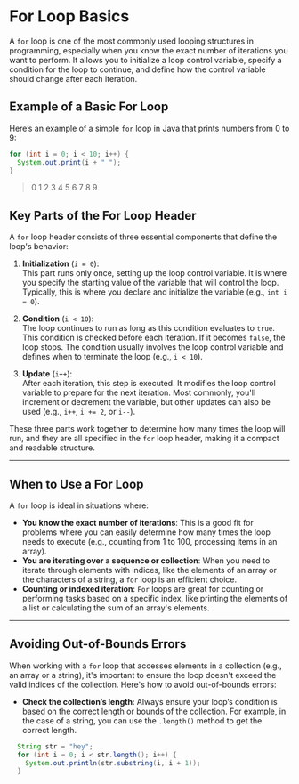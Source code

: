 # For Loop Basics

A `for` loop is one of the most commonly used looping structures in programming, especially when you know the exact number of iterations you want to perform. It allows you to initialize a loop control variable, specify a condition for the loop to continue, and define how the control variable should change after each iteration.

## Example of a Basic For Loop

Here’s an example of a simple `for` loop in Java that prints numbers from 0 to 9:

```java
for (int i = 0; i < 10; i++) {
  System.out.print(i + " ");
}
```

> 0 1 2 3 4 5 6 7 8 9

## Key Parts of the For Loop Header

A `for` loop header consists of three essential components that define the loop's behavior:

1. **Initialization** (`i = 0`):  
   This part runs only once, setting up the loop control variable. It is where you specify the starting value of the variable that will control the loop. Typically, this is where you declare and initialize the variable (e.g., `int i = 0`).

2. **Condition** (`i < 10`):  
   The loop continues to run as long as this condition evaluates to `true`. This condition is checked before each iteration. If it becomes `false`, the loop stops. The condition usually involves the loop control variable and defines when to terminate the loop (e.g., `i < 10`).

3. **Update** (`i++`):  
   After each iteration, this step is executed. It modifies the loop control variable to prepare for the next iteration. Most commonly, you'll increment or decrement the variable, but other updates can also be used (e.g., `i++`, `i += 2`, or `i--`).

These three parts work together to determine how many times the loop will run, and they are all specified in the `for` loop header, making it a compact and readable structure.

---

## When to Use a For Loop

A `for` loop is ideal in situations where:
- **You know the exact number of iterations**: This is a good fit for problems where you can easily determine how many times the loop needs to execute (e.g., counting from 1 to 100, processing items in an array).
- **You are iterating over a sequence or collection**: When you need to iterate through elements with indices, like the elements of an array or the characters of a string, a `for` loop is an efficient choice.
- **Counting or indexed iteration**: `For` loops are great for counting or performing tasks based on a specific index, like printing the elements of a list or calculating the sum of an array's elements.

---

## Avoiding Out-of-Bounds Errors

When working with a `for` loop that accesses elements in a collection (e.g., an array or a string), it's important to ensure the loop doesn't exceed the valid indices of the collection. Here's how to avoid out-of-bounds errors:

- **Check the collection’s length**: Always ensure your loop’s condition is based on the correct length or bounds of the collection. For example, in the case of a string, you can use the `.length()` method to get the correct length.
  
```java
  String str = "hey";
  for (int i = 0; i < str.length(); i++) {
    System.out.println(str.substring(i, i + 1));
  }
```
